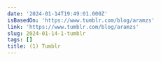 ```yaml
---
date: '2024-01-14T19:49:01.000Z'
isBasedOn: 'https://www.tumblr.com/blog/aramzs'
link: 'https://www.tumblr.com/blog/aramzs'
slug: 2024-01-14-1-tumblr
tags: []
title: (1) Tumblr
---
```


